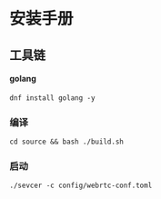 # 安装手册

## 工具链

#### golang

`dnf install golang -y`

### 编译

`cd source && bash ./build.sh`

### 启动

`./sevcer -c config/webrtc-conf.toml`
